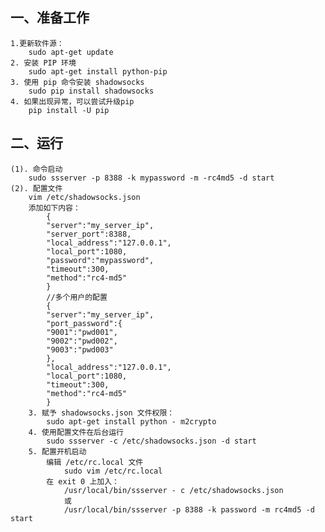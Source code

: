 ## 一、准备工作

    1.更新软件源：
        sudo apt-get update
    2. 安装 PIP 环境
        sudo apt-get install python-pip
    3. 使用 pip 命令安装 shadowsocks
        sudo pip install shadowsocks
    4. 如果出现异常，可以尝试升级pip
        pip install -U pip

## 二、运行

    (1). 命令启动
        sudo ssserver -p 8388 -k mypassword -m -rc4md5 -d start
    (2). 配置文件
        vim /etc/shadowsocks.json
        添加如下内容：
            {
            "server":"my_server_ip",
            "server_port":8388,
            "local_address":"127.0.0.1",
            "local_port":1080,
            "password":"mypassword",
            "timeout":300,
            "method":"rc4-md5"
            }
            //多个用户的配置
            {
            "server":"my_server_ip",
            "port_password":{
            "9001":"pwd001",
            "9002":"pwd002",
            "9003":"pwd003"
            },
            "local_address":"127.0.0.1",
            "local_port":1080,
            "timeout":300,
            "method":"rc4-md5"
            }
        3. 赋予 shadowsocks.json 文件权限：
            sudo apt-get install python - m2crypto
        4. 使用配置文件在后台运行
            sudo ssserver -c /etc/shadowsocks.json -d start
        5. 配置开机启动
            编辑 /etc/rc.local 文件
                sudo vim /etc/rc.local
            在 exit 0 上加入：
                /usr/local/bin/ssserver - c /etc/shadowsocks.json
                或
                /usr/local/bin/ssserver -p 8388 -k password -m rc4md5 -d start